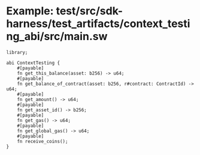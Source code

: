 # Example: test/src/sdk-harness/test_artifacts/context_testing_abi/src/main.sw

```sway
library;

abi ContextTesting {
    #[payable]
    fn get_this_balance(asset: b256) -> u64;
    #[payable]
    fn get_balance_of_contract(asset: b256, r#contract: ContractId) -> u64;
    #[payable]
    fn get_amount() -> u64;
    #[payable]
    fn get_asset_id() -> b256;
    #[payable]
    fn get_gas() -> u64;
    #[payable]
    fn get_global_gas() -> u64;
    #[payable]
    fn receive_coins();
}

```
